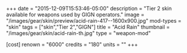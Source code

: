 +++
date = "2015-12-09T15:53:46-05:00"
description = "Tier 2 skin available for weapons used by GIGN operators."
image = "/images/gear/skin/preview/acid-rain-417--1600x900.jpg"
mod-types = "skin"
tags = ["skin","Tier 2","GIGN"]
title = "Acid Rain"
thumbnail = "/images/gear/skin/acid-rain-th.jpg"
type = "weapon-mod"

[cost]
  renown = "6000"
  credits = "180"
  units = ""
+++
